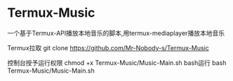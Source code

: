 # Termux-Music
一个基于Termux-API播放本地音乐的脚本,用termux-mediaplayer播放本地音乐

Termux拉取
git clone https://github.com/Mr-Nobody-s/Termux-Music

控制台授予运行权限
chmod +x Termux-Music/Music-Main.sh
bash运行
bash Termux-Music/Music-Main.sh
